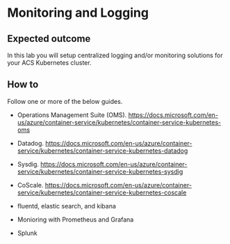 # Monitoring and Logging

## Expected outcome

In this lab you will setup centralized logging and/or monitoring solutions for your ACS Kubernetes cluster.

## How to

Follow one or more of the below guides.

* Operations Management Suite (OMS). https://docs.microsoft.com/en-us/azure/container-service/kubernetes/container-service-kubernetes-oms

* Datadog. https://docs.microsoft.com/en-us/azure/container-service/kubernetes/container-service-kubernetes-datadog 

* Sysdig. https://docs.microsoft.com/en-us/azure/container-service/kubernetes/container-service-kubernetes-sysdig

* CoScale. https://docs.microsoft.com/en-us/azure/container-service/kubernetes/container-service-kubernetes-coscale 
    
* fluentd, elastic search, and kibana

* Monioring with Prometheus and Grafana

* Splunk

